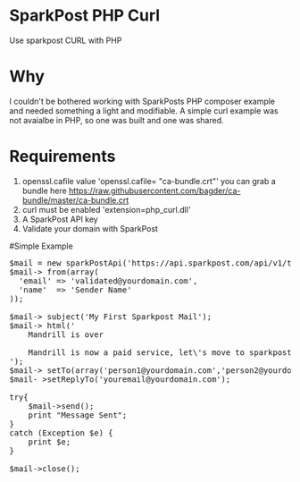 # SparkPost PHP Curl
Use sparkpost CURL with PHP

# Why
I couldn't be bothered working with SparkPosts PHP composer example and needed something a light and modifiable. A simple curl example was not avaialbe in PHP, so one was built and one was shared.

# Requirements
1. openssl.cafile value 'openssl.cafile= "ca-bundle.crt"' you can grab a bundle here https://raw.githubusercontent.com/bagder/ca-bundle/master/ca-bundle.crt
2. curl must be enabled 'extension=php_curl.dll'
3. A SparkPost API key
4. Validate your domain with SparkPost


#Simple Example
<pre>
$mail = new sparkPostApi('https://api.sparkpost.com/api/v1/transmissions','< YOUR API KEY >');
$mail-> from(array(
  'email' => 'validated@yourdomain.com',
  'name'  => 'Sender Name'
));

$mail-> subject('My First Sparkpost Mail');
$mail-> html('
	Mandrill is over<br />
	Mandrill is now a paid service, let\'s move to sparkpost!
');
$mail-> setTo(array('person1@yourdomain.com','person2@yourdomain.com'));
$mail- >setReplyTo('youremail@yourdomain.com');

try{
	$mail->send();
	print "Message Sent";
} 
catch (Exception $e) {
	print $e;	
}

$mail->close();
</pre>


